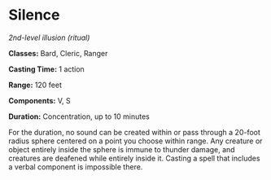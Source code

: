 # Silence

*2nd-level illusion (ritual)*

**Classes:** Bard, Cleric, Ranger

**Casting Time:** 1 action

**Range:** 120 feet

**Components:** V, S

**Duration:** Concentration, up to 10 minutes

For the duration, no sound can be created within or pass through a 20-foot radius sphere centered on a point you choose within range. Any creature or object entirely inside the sphere is immune to thunder damage, and creatures are deafened while entirely inside it. Casting a spell that includes a verbal component is impossible there.
